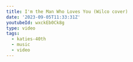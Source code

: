 ```yaml
---
title: I'm the Man Who Loves You (Wilco cover)
date: '2023-09-05T11:33:31Z'
youtubeId: wxckEb0Ck8g
type: video
tags:
  - katies-40th
  - music
  - video
---
```


